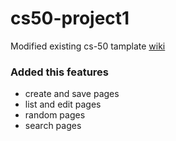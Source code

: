 # cs50-project1


Modified existing cs-50 tamplate [wiki](https://cdn.cs50.net/web/2020/spring/projects/1/wiki.zip) 
### Added this features
* create and save pages
* list and edit pages
* random pages
* search pages
